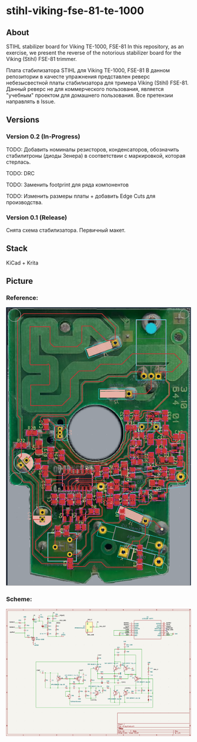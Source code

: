 # stihl-viking-fse-81-te-1000
## About
STIHL stabilizer board for Viking TE-1000, FSE-81
In this repository, as an exercise, we present the reverse of the notorious stabilizer board for the Viking (Stihl) FSE-81 trimmer.

Плата стабилизатора STIHL для Viking TE-1000, FSE-81
В данном репозитории в качесте упражнения представлен реверс небезысвестной платы стабилизатора для тримера Viking (Stihl) FSE-81.
Данный реверс не для коммерческого пользования, является "учебным" проектом для домашнего пользования.
Все претензии направлять в Issue.

## Versions

### Version 0.2 (In-Progress)

TODO: Добавить номиналы резисторов, конденсаторов, обозначить стабилитроны (диоды Зенера) в соответствии с маркировкой, которая стерлась.

TODO: DRC

TODO: Заменить footprint для ряда компонентов

TODO: Изменить размеры платы + добавить Edge Cuts для производства.

### Version 0.1 (Release)

Снята схема стабилизатора. Первичный макет.

## Stack

KiCad + Krita

## Picture

### Reference:

![Reference](pcb_reference.png)

### Scheme:

![Sceme](scheme.png)

